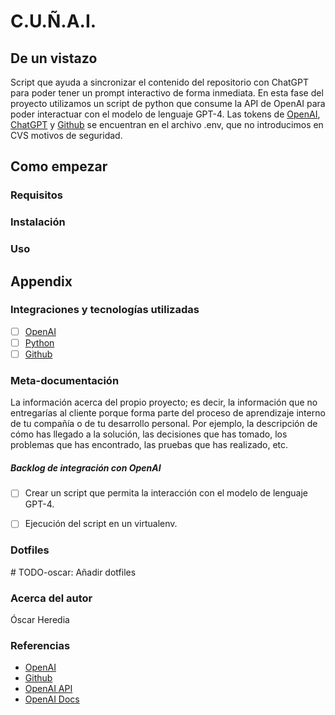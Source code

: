 # C.U.Ñ.A.I.  

## De un vistazo
Script que ayuda a sincronizar el contenido del repositorio con ChatGPT para poder tener un prompt interactivo de forma inmediata.
En esta fase del proyecto utilizamos un script de python que consume la API de OpenAI para poder interactuar con el modelo de lenguaje GPT-4.
Las tokens de [OpenAI](https://platform.openai.com/docs/guides/authentication),
[ChatGPT](https://platform.openai.com/docs/guides/chat-gpt) y [Github](https://docs.github.com/es/rest) se encuentran en el archivo .env,
que no introducimos en CVS motivos de seguridad.

## Como empezar
### Requisitos
### Instalación
### Uso


## Appendix
### Integraciones y tecnologías utilizadas
- [ ] [OpenAI](https://www.openai.com/ )
- [ ] [Python](https://www.python.org/)
- [ ] [Github](htttps://github.com)

### Meta-documentación
La información acerca del propio proyecto; es decir, la información que no entregarías al cliente porque forma parte del proceso de aprendizaje
interno de tu compañía o de tu desarrollo personal. Por ejemplo, la descripción de cómo has llegado a la solución, las decisiones que has tomado, los problemas que has encontrado, las pruebas que has realizado, etc.


##### Backlog de integración con OpenAI
- [ ] Crear un script que permita la interacción con el modelo de lenguaje GPT-4. 
- [ ] Ejecución del script en un virtualenv.


### Dotfiles
\# TODO-oscar: Añadir dotfiles


### Acerca del autor
Óscar Heredia
### Referencias
- [OpenAI](https://www.openai.com/)
- [Github](https://github.com)
- [OpenAI API](https://platform.openai.com/docs/api-reference)
- [OpenAI Docs](https://platform.openai.com/docs/overview)

